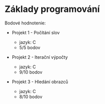 # Základy programování

Bodové hodnotenie:

- Projekt 1 - Počítání slov
    - jazyk: C
    - 5/5 bodov

- Projekt 2 - Iterační výpočty
    - jazyk: C
    - 9/10 bodov

- Projekt 3 - Hledání obrazců
    - jazyk: C
    - 8/10 bodov
